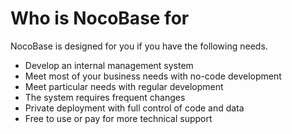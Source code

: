# Who is NocoBase for

NocoBase is designed for you if you have the following needs.

- Develop an internal management system
- Meet most of your business needs with no-code development
- Meet particular needs with regular development
- The system requires frequent changes
- Private deployment with full control of code and data
- Free to use or pay for more technical support
